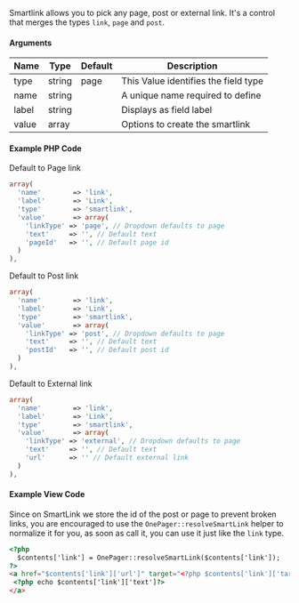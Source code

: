Smartlink allows you to pick any page, post or external link. It's a control that merges the types ```link```, ```page``` and ```post```.

#### Arguments

Name  | Type   | Default | Description
----- | ------ | ------- | ------------------------------------
type  | string | page    | This Value identifies the field type
name  | string |         | A unique name required to define
label | string |         | Displays as field label
value | array  |         | Options to create the smartlink

#### Example PHP Code

Default to Page link
```php
array(
  'name'        => 'link',
  'label'       => 'Link',
  'type'        => 'smartlink',
  'value'       => array(
    'linkType' => 'page', // Dropdown defaults to page
    'text'     => '', // Default text
    'pageId'   => '', // Default page id
  )
),
```

Default to Post link
```php
array(
  'name'        => 'link',
  'label'       => 'Link',
  'type'        => 'smartlink',
  'value'       => array(
    'linkType' => 'post', // Dropdown defaults to page
    'text'     => '', // Default text
    'postId'   => '', // Default post id
  )
),
```

Default to External link
```php
array(
  'name'        => 'link',
  'label'       => 'Link',
  'type'        => 'smartlink',
  'value'       => array(
    'linkType' => 'external', // Dropdown defaults to page
    'text'     => '', // Default text
    'url'      => '' // Default external link
  )
),
```

#### Example View Code

Since on SmartLink we store the id of the post or page to prevent broken links, you are encouraged to use the ```OnePager::resolveSmartLink``` helper to normalize it for you, as soon as call it, you can use it just like the ```link``` type.
```html
<?php
  $contents['link'] = OnePager::resolveSmartLink($contents['link']);
?>
<a href="$contents['link']['url']" target="<?php $contents['link']['target']? '_blank':''?>">
 <?php echo $contents['link']['text']?>
</a>
```